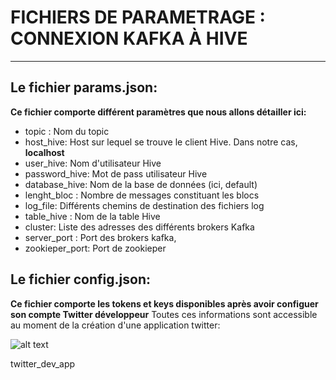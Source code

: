 # FICHIERS DE PARAMETRAGE : CONNEXION KAFKA À HIVE
-------------------------

## Le fichier params.json:

**Ce fichier comporte différent paramètres que nous allons détailler ici:**

* topic : Nom du topic
* host_hive: Host sur lequel se trouve le client Hive. Dans notre cas, **localhost**
* user_hive: Nom d'utilisateur Hive
* password_hive: Mot de pass utilisateur Hive
* database_hive: Nom de la base de données (ici, default)
* lenght_bloc : Nombre de messages constituant les blocs
* log_file: Différents chemins de destination des fichiers log
* table_hive : Nom de la table Hive
* cluster: Liste des adresses des différents brokers Kafka
* server_port : Port des brokers kafka,
* zookieper_port: Port de zookieper

## Le fichier config.json:

**Ce fichier comporte les tokens et keys disponibles après avoir configuer son compte Twitter développeur**
Toutes ces informations sont accessible au moment de la création d'une application twitter:

![alt text](https://gitbox.affini-tech.net/Affini-Tech/Kafka-Hadoop/raw/master/images/twitter_dev_app.png "arborescence")

twitter_dev_app
